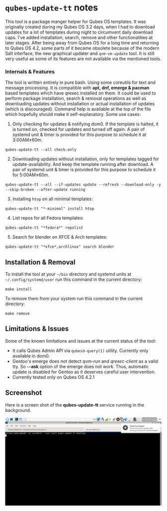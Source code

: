 # `qubes-update-tt` notes
This tool is a package manger helper for Qubes OS templates.
It was originally created during my Qubes OS 3.2 days, when I had to download
updates for a lot of templates during night to circumvent daily download caps.
I've added installation, search, remove and other functionalities at later
stages. After being away from Qubes OS for a long time and returning to Qubes OS 
4.2, some parts of it became obsolete because of the modern Salt interface, the
new graphical updater and `qvm-vm-update` tool. It is still very useful as some
of its features are not available via the mentioned tools.

### Internals & Features
The tool is written entirely in pure bash. Using some coreutils for text and
message processing. It is compatible with __apt, dnf, emerge & pacman__ based
templates which have qrexec installed on them. It could be used to perform
package installation, search & removal operations as well as downloading updates
without installation or actual installation of updates (which is discouraged).
Command help is available at the top of the file which hopefully should make it
self-explanatory. Some use cases:

1. Only checking for updates & notifying dom0. If the template is halted, it is
turned on, checked for updates and turned off again. A pair of systemd unit &
timer is provided for this purpose to schedule it at 3:00AM±60m.
```
qubes-update-tt --all check-only
```
2. Downloading updates without installation, only for templates tagged for
update-availability. And keep the template running after download. A pair of 
systemd unit & timer is provided for this purpose to schedule it for 5:00AM±60m.
```
qubes-update-tt --all --if-updates update --refresh --download-only -y --skip-broken --after-update running
```
3. Installing `htop` on all minimal templates:
```
qubes-update-tt "*-minimal" install htop
```
4. List repos for all Fedora templates:
```
qubes-update-tt "*fedora*" repolist
```
5. Search for blender on XFCE & Arch templates:
```
qubes-update-tt "*xfce*,archlinux" search blender
```

## Installation & Removal
To install the tool at your `~/bin` directory and systemd units at 
`~/.config/systemd/user` run this command in the current directory:
```
make install
```
To remove them from your system run this command in the current directory:
```
make remove
```

## Limitations & Issues
Some of the known limitations and issues at the current status of the tool:
- It calls Qubes Admin API via `qubesd-query(1)` utility. Currently only
available in dom0.
- Gentoo's emerge does not detect *qvm-run* and *qrexec-client* as a valid tty.
So __--ask__ option of the emerge does not work. Thus, automatic update is
disabled for Gentoo as it deserves careful user intervention.
- Currently tested only on Qubes OS 4.2.1

## Screenshot
Here is a screen shot of the __qubes-update-tt__ service running in the
background.

![](qubes-update-tt-download.png)
